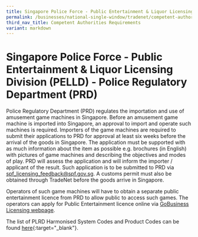 ```yaml
---
title: Singapore Police Force - Public Entertainment & Liquor Licensing Division (PELLD) - Police Regulatory Department (PRD)
permalink: /businesses/national-single-window/tradenet/competent-authorities-requirements/spf-public-entertainment-liquor-licensing/
third_nav_title: Competent Authorities Requirements
variant: markdown
---
```

# Singapore Police Force - Public Entertainment & Liquor Licensing Division (PELLD) - Police Regulatory Department (PRD)

Police Regulatory Department (PRD) regulates the importation and use of amusement game machines in Singapore. Before an amusement game machine is imported into Singapore, an approval to import and operate such machines is required. Importers of the game machines are required to submit their applications to PRD for approval at least six weeks before the arrival of the goods in Singapore. The application must be supported with as much information about the item as possible e.g. brochures (in English) with pictures of game machines and describing the objectives and modes of play. PRD will assess the application and will inform the importer / applicant of the result. Such application is to be submitted to PRD via spf_licensing_feedback@spf.gov.sg. A customs permit must also be obtained through TradeNet before the goods arrive in Singapore.

Operators of such game machines will have to obtain a separate public entertainment licence from PRD to allow public to access such games. The operators can apply for Public Entertainment licence online via [GoBusiness Licensing webpage](http://licence1.business.gov.sg/).

The list of PLRD Harmonised System Codes and Product Codes can be found [here](https://www.tradenet.gov.sg/tradenet/portlets/search/searchHSCA/searchInitHSCA.do){:target="_blank"}.
